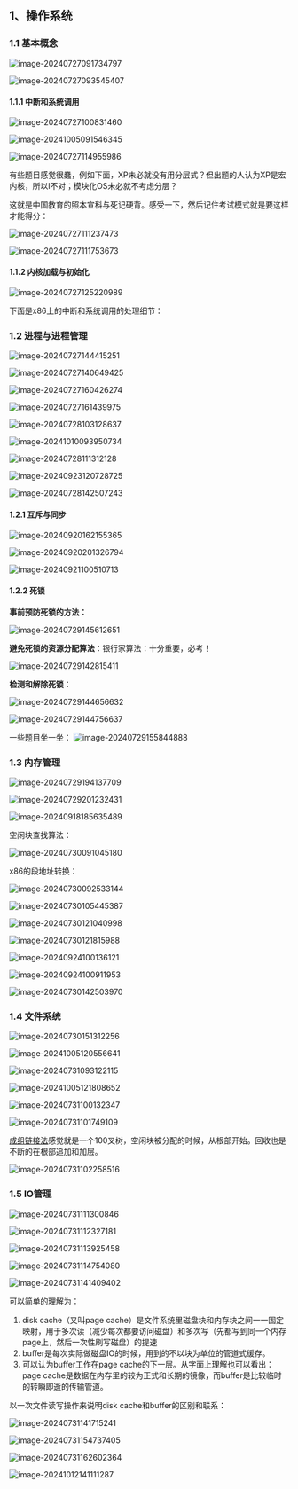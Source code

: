## 1、操作系统

### 1.1 基本概念

![image-20240727091734797](img/image-20240727091734797.png)

![image-20240727093545407](img/image-20240727093545407.png)

#### 1.1.1 中断和系统调用

![image-20240727100831460](img/image-20240727100831460.png)

![image-20241005091546345](img/image-20241005091546345.png)

![image-20240727114955986](img/image-20240727114955986.png)



有些题目感觉很蠢，例如下面，XP未必就没有用分层式？但出题的人认为XP是宏内核，所以I不对；模块化OS未必就不考虑分层？

这就是中国教育的照本宣科与死记硬背。感受一下，然后记住考试模式就是要这样才能得分：

![image-20240727111237473](img/image-20240727111237473.png)

![image-20240727111753673](img/image-20240727111753673.png)

#### 1.1.2 内核加载与初始化

![image-20240727125220989](img/image-20240727125220989.png)

下面是x86上的中断和系统调用的处理细节：



### 1.2 进程与进程管理

![image-20240727144415251](img/image-20240727144415251.png)

![image-20240727140649425](img/image-20240727140649425.png)

![image-20240727160426274](img/image-20240727160426274.png)

![image-20240727161439975](img/image-20240727161439975.png)

![image-20240728103128637](img/image-20240728103128637.png)

![image-20241010093950734](img/image-20241010093950734.png)

![image-20240728111312128](img/image-20240728111312128.png)

![image-20240923120728725](img/image-20240923120728725.png)

![image-20240728142507243](img/image-20240728142507243.png)

#### 1.2.1 互斥与同步

![image-20240920162155365](img/image-20240920162155365.png)

![image-20240920201326794](img/image-20240920201326794.png)



![image-20240921100510713](img/image-20240921100510713.png)

#### 1.2.2 死锁

**事前预防死锁的方法：**

![image-20240729145612651](img/image-20240729145612651.png)

**避免死锁的资源分配算法**：银行家算法：十分重要，必考！

![image-20240729142815411](img/image-20240729142815411.png)

**检测和解除死锁**：

![image-20240729144656632](img/image-20240729144656632.png)

![image-20240729144756637](img/image-20240729144756637.png)

一些题目坐一坐：
![image-20240729155844888](img/image-20240729155844888.png)

### 1.3 内存管理

![image-20240729194137709](img/image-20240729194137709.png)

![image-20240729201232431](img/image-20240729201232431.png)

![image-20240918185635489](img/image-20240918185635489.png)

空闲块查找算法：

![image-20240730091045180](img/image-20240730091045180.png)

x86的段地址转换：

![image-20240730092533144](img/image-20240730092533144.png)

![image-20240730105445387](img/image-20240730105445387.png)

![image-20240730121040998](img/image-20240730121040998.png)

![image-20240730121815988](img/image-20240730121815988.png)



![image-20240924100136121](img/image-20240924100136121.png) 

![image-20240924100911953](img/image-20240924100911953.png)

![image-20240730142503970](img/image-20240730142503970.png)

### 1.4 文件系统

![image-20240730151312256](img/image-20240730151312256.png)

![image-20241005120556641](img/image-20241005120556641.png)

![image-20240731093122115](img/image-20240731093122115.png)

![image-20241005121808652](img/image-20241005121808652.png)



![image-20240731100132347](img/image-20240731100132347.png)

![image-20240731101749109](img/image-20240731101749109.png)

[成组链接法](https://www.bilibili.com/video/BV1HE41167kj/?spm_id_from=333.337.search-card.all.click&vd_source=2173cb93b451f2278a1c87becf3ef529)感觉就是一个100叉树，空闲块被分配的时候，从根部开始。回收也是不断的在根部追加和加层。



![image-20240731102258516](img/image-20240731102258516.png)

### 1.5 IO管理

![image-20240731111300846](img/image-20240731111300846.png)

![image-20240731112327181](img/image-20240731112327181.png)

![image-20240731113925458](img/image-20240731113925458.png)

![image-20240731114754080](img/image-20240731114754080.png)



![image-20240731141409402](img/image-20240731141409402.png)

可以简单的理解为：

1. disk cache（又叫page cache）是文件系统里磁盘块和内存块之间一一固定映射，用于多次读（减少每次都要访问磁盘）和多次写（先都写到同一个内存page上，然后一次性刷写磁盘）的提速
2. buffer是每次实际做磁盘IO的时候，用到的不以块为单位的管道式缓存。
3. 可以认为buffer工作在page cache的下一层。从字面上理解也可以看出：page cache是数据在内存里的较为正式和长期的镜像，而buffer是比较临时的转瞬即逝的传输管道。

以一次文件读写操作来说明disk cache和buffer的区别和联系：

![image-20240731141715241](img/image-20240731141715241.png)

![image-20240731154737405](img/image-20240731154737405.png)

![image-20240731162602364](img/image-20240731162602364.png)

![image-20241012141111287](img/image-20241012141111287.png)





